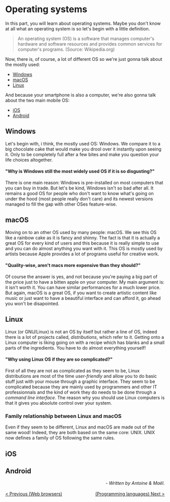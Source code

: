 # Operating systems

In this part, you will learn about operating systems. Maybe you don't know at all what an operating system is so let's begin with a little definition.

> An operating system (OS) is a software that manages computer's hardware and software resources and provides common services for computer's programs. (Source: Wikipedia.org)

Now, there is, of course, a lot of different OS so we're just gonna talk about the mostly used:
* [Windows](#windows)
* [macOS](#macos)
* [Linux](#linux)

And because your smartphone is also a computer, we're also gonna talk about the two main mobile OS:

* [iOS](#ios)
* [Android](#android)

## Windows

Let's begin with, i think, the mostly used OS: Windows. We compare it to a big chocolate cake that would make you drool over it instantly upon seeing it. Only to be completely full after a few bites and make you question your life choices altogether.

#### "Why is Windows still the most widely used OS if it is so disgusting?"

There is one main reason: Windows is pre-installed on most computers that you can buy in trade. But let's be kind, Windows isn't so bad after all. It remains a good OS for people who don't want to know what's going on under the hood (most people really don't care) and its newest versions managed to fill the gap with other OSes feature-wise.

## macOS

Moving on to an other OS used by many people: macOS. We see this OS like a rainbow cake as it is fancy and shinny. The fact is that it is actually a great OS for every kind of users and this because it is really simple to use and you can do almost anything you want with it. This OS is mostly used by artists because Apple provides a lot of programs useful for creative work.

#### "Quality-wise, aren't macs more expensive than they should?"

Of course the answer is yes, and not because you're paying a big part of the price just to have a bitten apple on your computer. My main argument is: it isn't worth it. You can have similar performances for a much lower price. But again, macOS is a great OS, if you want to create artistic content like music or just want to have a beautiful interface and can afford it, go ahead you won't be disapointed.

## Linux

Linux (or GNU/Linux) is not an OS by itself but rather a line of OS, indeed there is a lot of projects called, _distributions_, which refer to it. Getting onto a Linux computer is liking going on with a recipe which has blanks and a small parts of the ingredients. You have to do almost everything yourself!

#### "Why using Linux OS if they are so complicated?"

First of all they are not as complicated as they seem to be, Linux distributions are most of the time _user-friendly_ and allow you to do basic stuff just with your mouse through a graphic interface.
They seem to be complicated because they are mainly used by programmers and other IT professionnals and the kind of work they do needs to be done through a _command line interface_. The reason why you should use Linux computers is that it gives you absolute control over your system.

### Family relationship between Linux and macOS

Even if they seem to be different, Linux and macOS are made out of the same wood! Indeed, they are both based on the same core: UNIX. UNIX now defines a family of OS following the same rules.

## iOS



## Android


<span style="float:right">_- Written by Antoine & Maël._</span>
<br/><br/>
<span style="float:left">[< Previous (Web browsers)](../WebBrowsers)</span><span style="float:right">[(Programming languages) Next >](../ProgrammingLanguages)</span>
